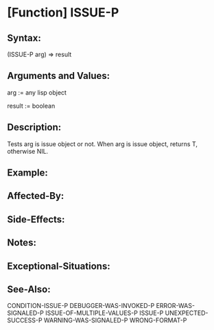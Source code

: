 # [Function] ISSUE-P

## Syntax:

(ISSUE-P arg) => result

## Arguments and Values:

arg := any lisp object

result := boolean

## Description:
Tests arg is issue object or not.
When arg is issue object, returns T, otherwise NIL.

## Example:

## Affected-By:

## Side-Effects:

## Notes:

## Exceptional-Situations:

## See-Also:

CONDITION-ISSUE-P
DEBUGGER-WAS-INVOKED-P
ERROR-WAS-SIGNALED-P
ISSUE-OF-MULTIPLE-VALUES-P
ISSUE-P
UNEXPECTED-SUCCESS-P
WARNING-WAS-SIGNALED-P
WRONG-FORMAT-P
